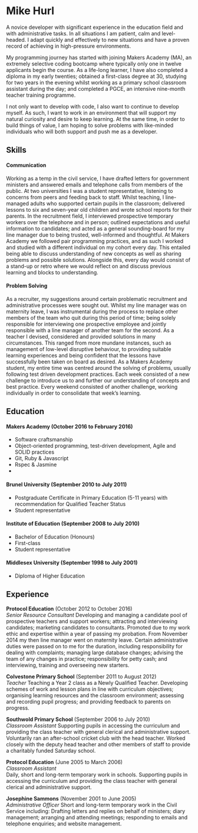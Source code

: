 # Mike Hurl

A novice developer with significant experience in the education field and with administrative tasks. In all situations I am patient, calm and level-headed. I adapt quickly and effectively to new situations and have a proven record of achieving in high-pressure environments.

My programming journey has started with joining Makers Academy (MA), an extremely selective coding bootcamp where typically only one in twelve applicants begin the course. As a life-long learner, I have also completed a diploma in my early twenties; obtained a first-class degree at 30, studying for two years in the evening whilst working as a primary school classroom assistant during the day; and completed a PGCE, an intensive nine-month teacher training programme.

I not only want to develop with code, I also want to continue to develop myself. As such, I want to work in an environment that will support my natural curiosity and desire to keep learning. At the same time, in order to build things of value,  I am hoping to solve problems with like-minded individuals who will both support and push me as a developer.

## Skills

#### Communication

Working as a temp in the civil service, I have drafted letters for government ministers and answered emails and telephone calls from members of the public. At two universities I was a student representative, listening to concerns from peers and feeding back to staff. Whilst teaching, I line-managed adults who supported certain pupils in the classroom; delivered lessons to six and seven-year old children and wrote school reports for their parents. In the recruitment field, I interviewed prospective temporary workers over the telephone and in person; outlined expectations and useful information to candidates; and acted as a general sounding-board for my line manager due to being trusted, well-informed and thoughtful. At Makers Academy we followed pair programming practices, and as such I worked and studied with a different individual on my cohort every day. This entailed being able to discuss understanding of new concepts as well as sharing problems and possible solutions. Alongside this, every day would consist of a stand-up or retro where we would reflect on and discuss previous learning and blocks to understanding.

#### Problem Solving

As a recruiter, my suggestions around certain problematic recruitment and administrative processes were sought out. Whilst my line manager was on maternity leave, I was instrumental during the process to replace other members of the team who quit during this period of time; being solely responsible for interviewing one prospective employee and jointly responsible with a line manager of another team for the second. As a teacher I devised, considered and provided solutions in many circumstances. This ranged from more mundane instances, such as management of low-level disruptive behaviour, to providing suitable learning experiences and being confident that the lessons have successfully been taken on board as desired. As a Makers Academy student, my entire time was centred around the solving of problems, usually following test driven development practices. Each week consisted of a new challenge to introduce us to and further our understanding of concepts and best practice. Every weekend consisted of another challenge, working individually in order to consolidate that week’s learning.

## Education

#### Makers Academy (October 2016 to February 2016)
- Software craftsmanship
- Object-oriented programming, test-driven development, Agile and SOLID practices
- Git, Ruby & Javascript
- Rspec & Jasmine
- 

#### Brunel University (September 2010 to July 2011)
- Postgraduate Certificate in Primary Education (5-11 years) with recommendation for Qualified Teacher Status
- Student representative

#### Institute of Education (September 2008 to July 2010)
- Bachelor of Education (Honours)
- First-class
- Student representative

#### Middlesex University (September 1998 to July 2001)
- Diploma of Higher Education

## Experience

**Protocol Education** (October 2012 to October 2016)    
*Senior Resource Consultant*
Developing and managing a candidate pool of prospective teachers and support workers; attracting and interviewing candidates; marketing candidates to consultants. Promoted due to my work ethic and expertise within a year of passing my probation. From November 2014 my then line manager went on maternity leave. Certain administrative duties were passed on to me for the duration, including responsibility for dealing with complaints; managing large database changes; advising the team of any changes in practice; responsibility for petty cash; and interviewing, training and overseeing new starters.

**Colvestone Primary School** (September 2011 to August 2012)   
*Teacher*
Teaching a Year 2 class as a Newly Qualified Teacher. Developing schemes of work and lesson plans in line with curriculum objectives; organising learning resources and the classroom environment; assessing and recording pupil progress; and providing feedback to parents on progress.

**Southwold Primary School** (September 2006 to July 2010)   
*Classroom Assistant* 
Supporting pupils in accessing the curriculum and providing the class teacher with general clerical and administrative support. Voluntarily ran an after-school cricket club with the head teacher. Worked closely with the deputy head teacher and other members of staff to provide a charitably funded Saturday school.

**Protocol Education** (June 2005 to March 2006)   
*Classroom Assistant*  
Daily, short and long-term temporary work in schools. Supporting pupils in accessing the curriculum and providing the class teacher with general clerical and administrative support.

**Josephine Sammons** (November 2001 to June 2005)   
*Administrative Officer* 
Short and long-term temporary work in the Civil Service including: Drafting letters and replies on behalf of ministers; diary management; arranging and attending meetings; responding to emails and telephone enquiries; and website management.
